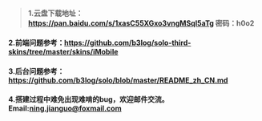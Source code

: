 > #### 1.云盘下载地址：https://pan.baidu.com/s/1xasC55XGxo3vngMSqI5aTg 密码：h0o2
#### 2.前端问题参考：https://github.com/b3log/solo-third-skins/tree/master/skins/iMobile
#### 3.后台问题参考：https://github.com/b3log/solo/blob/master/README_zh_CN.md
#### 4.搭建过程中难免出现难啃的bug，欢迎邮件交流。Email:ning.jianguo@foxmail.com

